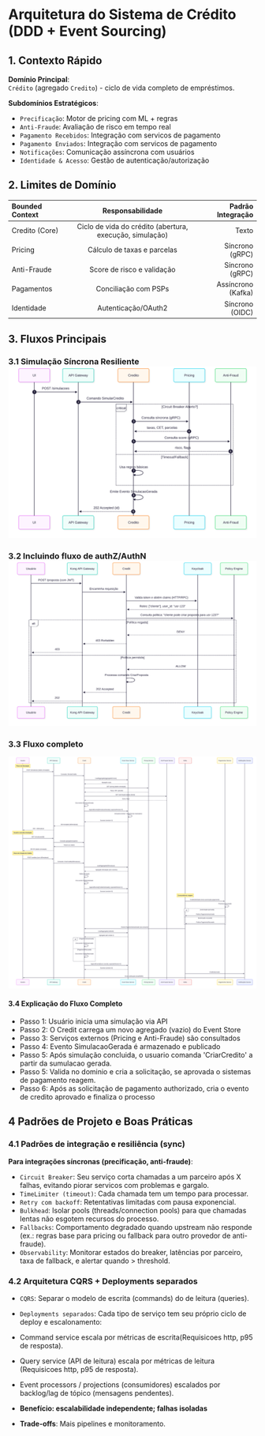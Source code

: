 # Arquitetura do Sistema de Crédito (DDD + Event Sourcing)

## 1. Contexto Rápido
**Domínio Principal**:  
`Crédito` (agregado `Credito`) - ciclo de vida completo de empréstimos.

**Subdomínios Estratégicos**:
- `Precificação`: Motor de pricing com ML + regras
- `Anti-Fraude`: Avaliação de risco em tempo real
- `Pagamento Recebidos`: Integração com servicos de pagamento
- `Pagamento Enviados`: Integração com servicos de pagamento
- `Notificações`: Comunicação assíncrona com usuários
- `Identidade & Acesso`: Gestão de autenticação/autorização

## 2. Limites de Domínio

| Bounded Context |                     Responsabilidade                     | Padrão Integração |
|:---|:--------------------------------------------------------:|---:|
| Credito (Core) | Ciclo de vida do crédito (abertura, execução, simulação) | Texto |
| Pricing |               Cálculo de taxas e parcelas                | Síncrono (gRPC) |
| Anti-Fraude |                Score de risco e validação                | Síncrono (gRPC) |
| Pagamentos |                Conciliação com PSPs              | Assíncrono (Kafka)|
| Identidade |                Autenticação/OAuth2              | Síncrono (OIDC)|

## 3. Fluxos Principais

### 3.1 Simulação Síncrona Resiliente![fluxo-sinc.svg](fluxo-sinc.svg)

### 3.2 Incluindo fluxo de authZ/AuthN![authZauthN.svg](authZauthN.svg)

### 3.3 Fluxo completo
![fluxo-completo.svg](fluxo-completo.svg)

#### 3.4 Explicação do Fluxo Completo

- Passo 1: Usuário inicia uma simulação via API
- Passo 2: O Credit carrega um novo agregado (vazio) do Event Store
- Passo 3: Serviços externos (Pricing e Anti-Fraude) são consultados
- Passo 4: Evento SimulacaoGerada é armazenado e publicado
- Passo 5: Após simulação concluida, o usuario comanda 'CriarCredito' a partir da sumulacao gerada.
- Passo 5: Valida no dominio e cria a solicitação, se aprovada o sistemas de pagamento reagem.
- Passo 6: Após as solicitação de pagamento authorizado, cria o evento de credito aprovado e finaliza o processo

## 4 Padrões de Projeto e Boas Práticas

### 4.1 Padrões de integração e resiliência (sync)

**Para integrações síncronas (precificação, anti-fraude)**:

- `Circuit Breaker`: Seu serviço corta chamadas a um parceiro após X falhas, evitando piorar servicos com problemas e gargalo.
- `TimeLimiter (timeout)`: Cada chamada tem um tempo para processar.
- `Retry com backoff`: Retentativas limitadas com pausa exponencial.
- `Bulkhead`: Isolar pools (threads/connection pools) para que chamadas lentas não esgotem recursos do processo.
- `Fallbacks`:  Comportamento degradado quando upstream não responde (ex.: regras base para pricing ou fallback para outro provedor de anti-fraude).
- `Observability`: Monitorar estados do breaker, latências por parceiro, taxa de fallback, e alertar quando > threshold.

### 4.2 Arquitetura CQRS + Deployments separados
- `CQRS`: Separar o modelo de escrita (commands) do de leitura (queries).
- `Deployments separados`: Cada tipo de serviço tem seu próprio ciclo de deploy e escalonamento:

- Command service escala por métricas de escrita(Requisicoes http, p95 de resposta).
- Query service (API de leitura) escala por métricas de leitura (Requisicoes http, p95 de resposta).
- Event processors / projections (consumidores) escalados por backlog/lag de tópico (mensagens pendentes).
- **Benefício: escalabilidade independente; falhas isoladas**
- **Trade-offs**: Mais pipelines e monitoramento.
